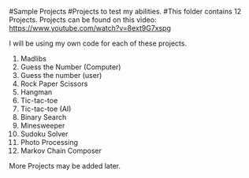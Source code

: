 #Sample Projects
#Projects to test my abilities.
#This folder contains 12 Projects.
Projects can be found on this video: https://www.youtube.com/watch?v=8ext9G7xspg

I will be using my own code for each of these projects.

1. Madlibs
2. Guess the Number (Computer)
3. Guess the number (user)
4. Rock Paper Scissors
5. Hangman
6. Tic-tac-toe
7. Tic-tac-toe (AI)
8. Binary Search
9. Minesweeper
10. Sudoku Solver
11. Photo Processing
12. Markov Chain Composer



More Projects may be added later.
